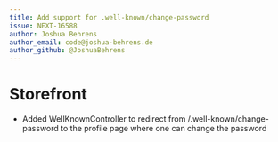 ```yaml
---
title: Add support for .well-known/change-password
issue: NEXT-16588
author: Joshua Behrens
author_email: code@joshua-behrens.de
author_github: @JoshuaBehrens
---
```

# Storefront
* Added WellKnownController to redirect from /.well-known/change-password to the profile page where one can change the password
